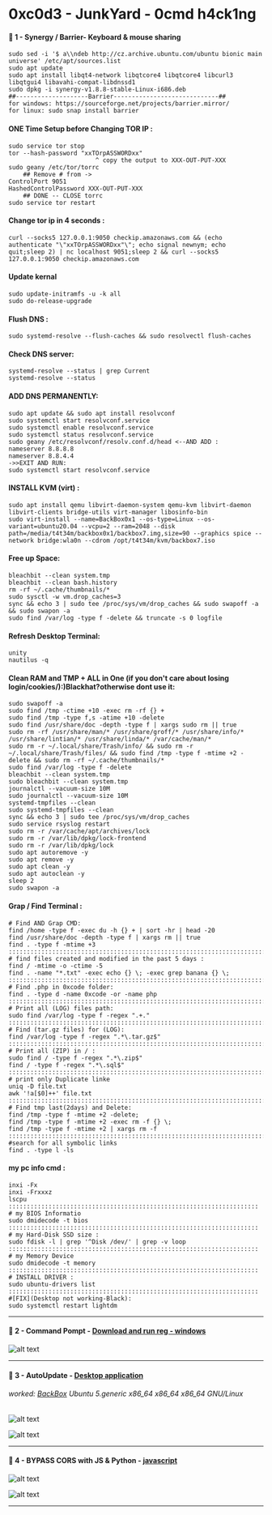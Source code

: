 # 0xc0d3 - JunkYard - 0cmd h4ck1ng

#### 🔸 1 - Synergy / Barrier- Keyboard & mouse sharing 
    sudo sed -i '$ a\\ndeb http://cz.archive.ubuntu.com/ubuntu bionic main universe' /etc/apt/sources.list    
    sudo apt update
    sudo apt install libqt4-network libqtcore4 libqtcore4 libcurl3 libqtgui4 libavahi-compat-libdnssd1
    sudo dpkg -i synergy-v1.8.8-stable-Linux-i686.deb
    ##--------------------Barrier-----------------------------##
    for windows: https://sourceforge.net/projects/barrier.mirror/
    for linux: sudo snap install barrier

#### ONE Time Setup before Changing TOR IP : 
    sudo service tor stop
    tor --hash-password "xxTOrpASSWORDxx"
                            ^ copy the output to XXX-OUT-PUT-XXX
    sudo geany /etc/tor/torrc
        ## Remove # from ->
    ControlPort 9051
    HashedControlPassword XXX-OUT-PUT-XXX
        ## DONE -- CLOSE torrc
    sudo service tor restart


#### Change tor ip in 4 seconds : 
    curl --socks5 127.0.0.1:9050 checkip.amazonaws.com && (echo authenticate "\"xxTOrpASSWORDxx"\"; echo signal newnym; echo quit;sleep 2) | nc localhost 9051;sleep 2 && curl --socks5 127.0.0.1:9050 checkip.amazonaws.com
#### Update kernal    
    sudo update-initramfs -u -k all
    sudo do-release-upgrade
    
#### Flush DNS :
    sudo systemd-resolve --flush-caches && sudo resolvectl flush-caches
#### Check DNS server:
```
systemd-resolve --status | grep Current
systemd-resolve --status
```
#### ADD DNS PERMANENTLY:
```
sudo apt update && sudo apt install resolvconf
sudo systemctl start resolvconf.service
sudo systemctl enable resolvconf.service
sudo systemctl status resolvconf.service
sudo geany /etc/resolvconf/resolv.conf.d/head <--AND ADD : 
nameserver 8.8.8.8
nameserver 8.8.4.4
->>EXIT AND RUN:
sudo systemctl start resolvconf.service
```
#### INSTALL KVM (virt) : 
    sudo apt install qemu libvirt-daemon-system qemu-kvm libvirt-daemon libvirt-clients bridge-utils virt-manager libosinfo-bin    
    sudo virt-install --name=BackBox0x1 --os-type=Linux --os-variant=ubuntu20.04 --vcpu=2 --ram=2048 --disk path=/media/t4t34m/backbox0x1/backbox7.img,size=90 --graphics spice --network bridge:wla0n --cdrom /opt/t4t34m/kvm/backbox7.iso
    
#### Free up Space: 
    bleachbit --clean system.tmp
    bleachbit --clean bash.history
    rm -rf ~/.cache/thumbnails/*
    sudo sysctl -w vm.drop_caches=3
    sync && echo 3 | sudo tee /proc/sys/vm/drop_caches && sudo swapoff -a && sudo swapon -a
    sudo find /var/log -type f -delete && truncate -s 0 logfile
#### Refresh Desktop Terminal: 
    unity
    nautilus -q   
#### Clean RAM and TMP + ALL in One (if you don't care about losing login/cookies/):)Blackhat?otherwise dont use it:
```
sudo swapoff -a
sudo find /tmp -ctime +10 -exec rm -rf {} +
sudo find /tmp -type f,s -atime +10 -delete
sudo find /usr/share/doc -depth -type f | xargs sudo rm || true
sudo rm -rf /usr/share/man/* /usr/share/groff/* /usr/share/info/* /usr/share/lintian/* /usr/share/linda/* /var/cache/man/*
sudo rm -r ~/.local/share/Trash/info/ && sudo rm -r ~/.local/share/Trash/files/ && sudo find /tmp -type f -mtime +2 -delete && sudo rm -rf ~/.cache/thumbnails/*
sudo find /var/log -type f -delete
bleachbit --clean system.tmp
sudo bleachbit --clean system.tmp
journalctl --vacuum-size 10M
sudo journalctl --vacuum-size 10M
systemd-tmpfiles --clean
sudo systemd-tmpfiles --clean
sync && echo 3 | sudo tee /proc/sys/vm/drop_caches
sudo service rsyslog restart
sudo rm -r /var/cache/apt/archives/lock
sudo rm -r /var/lib/dpkg/lock-frontend
sudo rm -r /var/lib/dpkg/lock
sudo apt autoremove -y
sudo apt remove -y
sudo apt clean -y
sudo apt autoclean -y
sleep 2
sudo swapon -a
```
#### Grap / Find Terminal : 
```
# Find AND Grap CMD: 
find /home -type f -exec du -h {} + | sort -hr | head -20
find /usr/share/doc -depth -type f | xargs rm || true
find . -type f -mtime +3
:::::::::::::::::::::::::::::::::::::::::::::::::::::::::::::::::::::::::
# find files created and modified in the past 5 days :
find / -mtime -o -ctime -5
find . -name "*.txt" -exec echo {} \; -exec grep banana {} \;
:::::::::::::::::::::::::::::::::::::::::::::::::::::::::::::::::::::::::
# Find .php in 0xcode folder:
find . -type d -name 0xcode -or -name php
:::::::::::::::::::::::::::::::::::::::::::::::::::::::::::::::::::::::::
# Print all (LOG) files path:
sudo find /var/log -type f -regex ".+."
:::::::::::::::::::::::::::::::::::::::::::::::::::::::::::::::::::::::::
# Find (tar.gz files) for (LOG):
find /var/log -type f -regex ".*\.tar.gz$"
:::::::::::::::::::::::::::::::::::::::::::::::::::::::::::::::::::::::::
# Print all (ZIP) in / :
sudo find / -type f -regex ".*\.zip$"
find / -type f -regex ".*\.sql$"
:::::::::::::::::::::::::::::::::::::::::::::::::::::::::::::::::::::::::
# print only Duplicate linke
uniq -D file.txt
awk '!a[$0]++' file.txt
:::::::::::::::::::::::::::::::::::::::::::::::::::::::::::::::::::::::::
# Find tmp last(2days) and Delete:
find /tmp -type f -mtime +2 -delete;
find /tmp -type f -mtime +2 -exec rm -f {} \;
find /tmp -type f -mtime +2 | xargs rm -f
:::::::::::::::::::::::::::::::::::::::::::::::::::::::::::::::::::::::::
#search for all symbolic links
find . -type l -ls
```
#### my pc info cmd : 
    inxi -Fx
    inxi -Frxxxz
    lscpu
    :::::::::::::::::::::::::::::::::::::::::::::::::::::::::::::::::::::
    # my BIOS Informatio
    sudo dmidecode -t bios
    :::::::::::::::::::::::::::::::::::::::::::::::::::::::::::::::::::::
    # my Hard-Disk SSD size : 
    sudo fdisk -l | grep '^Disk /dev/' | grep -v loop
    :::::::::::::::::::::::::::::::::::::::::::::::::::::::::::::::::::::
    # my Memory Device
    sudo dmidecode -t memory
    :::::::::::::::::::::::::::::::::::::::::::::::::::::::::::::::::::::
    # INSTALL DRIVER :
    sudo ubuntu-drivers list
    :::::::::::::::::::::::::::::::::::::::::::::::::::::::::::::::::::::
    #[FIX](Desktop not working-Black):
    sudo systemctl restart lightdm
---

#### 🔸 2 - Command Pompt - [Download and run reg - windows](https://github.com/t4t34m/0xcode/blob/main/Add_CMD_open_here_windows.reg)
![alt text](https://imgur.com/qGuOBfr.png)

---
#### 🔸 3 - AutoUpdate - [Desktop application](https://github.com/t4t34m/0xcode/tree/main/updateme)
###### worked: [BackBox](https://www.backbox.org/) Ubuntu 5.generic x86_64 x86_64 x86_64 GNU/Linux 

![alt text](https://imgur.com/7jPJcha.png)

![alt text](https://imgur.com/aHpfhCc.png)
   
 ---
#### 🔸 4 - BYPASS CORS with JS & Python - [javascript](/javascript/)

![alt text](https://imgur.com/VMiKAb4.png)

![alt text](https://imgur.com/2OKNcGT.png)
   
 ---

 
